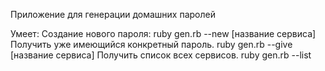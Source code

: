 Приложение для генерации домашних паролей

Умеет:
Создание нового пароля: ruby gen.rb --new [название сервиса]
Получить уже имеющийся конкретный пароль. ruby gen.rb --give [название сервиса]
Получить список всех сервисов. ruby gen.rb --list